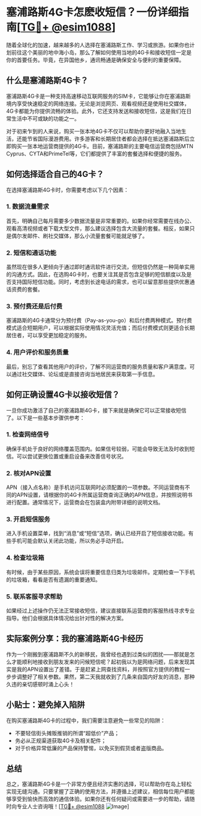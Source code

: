 # 塞浦路斯4G卡怎麽收短信？一份详细指南[[TG💪+ @esim1088](https://t.me/s/esim1088)]

随着全球化的加速，越来越多的人选择在塞浦路斯工作、学习或旅游。如果你也计划前往这个美丽的地中海小岛，那么了解如何使用当地的4G卡和接收短信一定是你的首要任务。毕竟，在异国他乡，通讯畅通是确保安全与便利的重要保障。

## 什么是塞浦路斯4G卡？

塞浦路斯4G卡是一种支持高速移动互联网服务的SIM卡，它能够让你在塞浦路斯境内享受快速稳定的网络连接。无论是浏览网页、观看视频还是使用社交媒体，4G卡都能为你提供流畅的体验。此外，它还支持发送和接收短信，这是我们在日常生活中不可或缺的功能之一。

对于初来乍到的人来说，购买一张本地4G卡不仅可以帮助你更好地融入当地生活，还能节省国际漫游费用。许多游客和长期居住者都会选择在抵达塞浦路斯后立即购买一张本地运营商提供的4G卡。目前，塞浦路斯的主要电信运营商包括MTN Cyprus、CYTA和PrimeTel等，它们都提供了丰富的套餐选择和便捷的服务。

## 如何选择适合自己的4G卡？

在选择塞浦路斯4G卡时，你需要考虑以下几个因素：

### 1. 数据流量需求

首先，明确自己每月需要多少数据流量是非常重要的。如果你经常需要在线办公、观看高清视频或者下载大型文件，那么建议选择包含大流量的套餐。相反，如果只是偶尔发邮件、刷社交媒体，那么小流量套餐可能就足够了。

### 2. 短信和通话功能

虽然现在很多人更倾向于通过即时通讯软件进行交流，但短信仍然是一种简单实用的沟通方式。因此，在选购4G卡时，也要关注其是否包含足够的短信额度以及是否支持国际短信功能。同时，考虑到长途电话的需求，也可以留意那些提供优惠通话资费的套餐。

### 3. 预付费还是后付费

塞浦路斯的4G卡通常分为预付费（Pay-as-you-go）和后付费两种模式。预付费模式适合短期用户，可以根据实际使用情况灵活充值；而后付费模式则更适合长期居住者，可以享受更加稳定的服务。

### 4. 用户评价和服务质量

最后，别忘了查看其他用户的评价，了解不同运营商的服务质量和客户满意度。可以通过社交媒体、论坛或是直接咨询当地居民来获取第一手信息。

## 如何正确设置4G卡以接收短信？

一旦你成功激活了自己的塞浦路斯4G卡，接下来就是确保它可以正常接收短信了。以下是一些基本步骤供参考：

### 1. 检查网络信号

确保手机处于良好的网络覆盖范围内。如果信号较弱，可能会导致无法及时收到短信。可以尝试更换位置或重启设备来改善信号状况。

### 2. 核对APN设置

APN（接入点名称）是手机访问互联网时必须配置的一项参数。不同运营商有不同的APN设置，请根据你的4G卡所属运营商查询正确的APN信息，并按照说明书进行配置。通常情况下，运营商会在包装盒内附带详细的说明文档。

### 3. 开启短信服务

进入手机设置菜单，找到“消息”或“短信”选项，确认已经开启了短信接收功能。有些手机可能会默认关闭此功能，所以务必手动开启。

### 4. 检查垃圾箱

有时候，由于某些原因，系统会误将重要信息归类为垃圾邮件。定期检查一下手机的垃圾箱，看看是否有遗漏的重要通知。

### 5. 联系客服寻求帮助

如果经过上述操作仍无法正常接收短信，建议直接联系运营商的客服热线寻求专业指导。他们会根据具体情况给出针对性的解决方案。

## 实际案例分享：我的塞浦路斯4G卡经历

作为一个刚搬到塞浦路斯不久的新移民，我曾经也遇到过类似的困扰——那就是怎么才能顺利地接收到朋友发来的问候短信呢？起初我以为是网络问题，后来发现其实是我的APN设置出了差错。于是赶紧上网查找资料，并按照官方提供的教程一步步调整好了相关参数。果然，第二天我就收到了几条来自国内好友的消息，那种久违的亲切感顿时涌上心头！

## 小贴士：避免掉入陷阱

在购买塞浦路斯4G卡的过程中，我们需要注意避免一些常见的陷阱：

- 不要轻信街头摊贩推销的所谓“超低价”产品；
- 务必从正规渠道获取4G卡及相关配件；
- 对于价格异常低廉的产品保持警惕，以免买到假货或者盗版商品。

## 总结

总之，塞浦路斯4G卡是一个非常方便且经济实惠的选择，可以帮助你在岛上轻松实现无缝沟通。只要掌握了正确的使用方法，并遵循上述建议，相信每位用户都能够享受到愉快而高效的通信体验。如果你还有任何疑问或需要进一步的帮助，请随时向专业人士咨询哦！[[TG💪+ @esim1088](https://t.me/s/esim1088) ![Image](https://i.postimg.cc/4NQfJmqS/Snipaste-2025-05-13-00-14-12.png)]